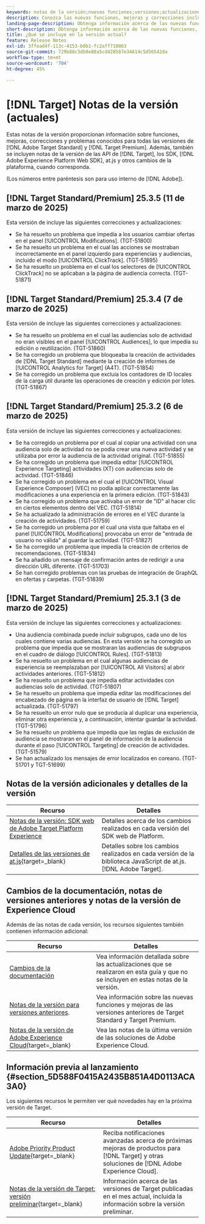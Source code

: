 ```yaml
---
keywords: notas de la versión;nuevas funciones;versiones;actualizaciones;actualización;versión;mejora;mejoras;correcciones;correcciones de errores;actualizaciones,actualizaciones actuales
description: Conozca las nuevas funciones, mejoras y correcciones incluidas en la versión actual de  [!DNL Adobe Target], incluidos SDK, API y bibliotecas de JavaScript.
landing-page-description: Obtenga información acerca de las nuevas funciones, mejoras y correcciones incluidas en la versión actual de  [!DNL Adobe Target].
short-description: Obtenga información acerca de las nuevas funciones, mejoras y correcciones incluidas en la versión actual de  [!DNL Adobe Target].
title: ¿Qué se incluye en la versión actual?
feature: Release Notes
exl-id: 3ffead4f-113c-4153-b0b1-fc2aff710063
source-git-commit: 729b88c3db9e88a5cd428587e34614c5d56542da
workflow-type: tm+mt
source-wordcount: '704'
ht-degree: 45%

---
```


# [!DNL Target] Notas de la versión (actuales)

Estas notas de la versión proporcionan información sobre funciones, mejoras, correcciones y problemas conocidos para todas las versiones de [!DNL Adobe Target Standard] y [!DNL Target Premium]. Además, también se incluyen notas de la versión de las API de [!DNL Target], los SDK, [!DNL Adobe Experience Platform Web SDK], at.js y otros cambios de la plataforma, cuando corresponda.

(Los números entre paréntesis son para uso interno de [!DNL Adobe]).

## [!DNL Target Standard/Premium] 25.3.5 (11 de marzo de 2025)

Esta versión de incluye las siguientes correcciones y actualizaciones:

* Se ha resuelto un problema que impedía a los usuarios cambiar ofertas en el panel [!UICONTROL Modifications]. (TGT-51800)
* Se ha resuelto un problema en el cual las acciones se mostraban incorrectamente en el panel izquierdo para experiencias y audiencias, incluido el modo [!UICONTROL ClickTrack]. (TGT-51895)
* Se ha resuelto un problema en el cual los selectores de [!UICONTROL ClickTrack] no se aplicaban a la página de audiencia correcta. (TGT-51871)

## [!DNL Target Standard/Premium] 25.3.4 (7 de marzo de 2025)

Esta versión de incluye las siguientes correcciones y actualizaciones:

* Se ha resuelto un problema en el cual las audiencias solo de actividad no eran visibles en el panel [!UICONTROL Audiences], lo que impedía su edición o reutilización. (TGT-51860)
* Se ha corregido un problema que bloqueaba la creación de actividades de [!DNL Target Standard] mediante la creación de informes de [!UICONTROL Analytics for Target] (A4T). (TGT-51854)
* Se ha corregido un problema que excluía los contadores de ID locales de la carga útil durante las operaciones de creación y edición por lotes. (TGT-51867)

## [!DNL Target Standard/Premium] 25.3.2 (6 de marzo de 2025)

Esta versión de incluye las siguientes correcciones y actualizaciones:

* Se ha corregido un problema por el cual al copiar una actividad con una audiencia solo de actividad no se podía crear una nueva actividad y se utilizaba por error la audiencia de la actividad original. (TGT-51855)
* Se ha corregido un problema que impedía editar [!UICONTROL Experience Targeting] actividades (XT) con audiencias solo de actividad. (TGT-51846)
* Se ha corregido un problema en el cual el [!UICONTROL Visual Experience Composer] (VEC) no podía aplicar correctamente las modificaciones a una experiencia en la primera edición. (TGT-51843)
* Se ha corregido un problema que activaba un error de &quot;ID&quot; al hacer clic en ciertos elementos dentro del VEC. (TGT-51814)
* Se ha actualizado la administración de errores en el VEC durante la creación de actividades. (TGT-51759)
* Se ha corregido un problema por el cual una vista que faltaba en el panel [!UICONTROL Modifications] provocaba un error de &quot;entrada de usuario no válida&quot; al guardar la actividad. (TGT-51827)
* Se ha corregido un problema que impedía la creación de criterios de recomendaciones. (TGT-51834)
* Se ha añadido un mensaje de confirmación antes de redirigir a una dirección URL diferente. (TGT-51703)
* Se han corregido problemas con las pruebas de integración de GraphQL en ofertas y carpetas. (TGT-51839)

## [!DNL Target Standard/Premium] 25.3.1 (3 de marzo de 2025)

Esta versión de incluye las siguientes correcciones y actualizaciones:

* Una audiencia combinada puede incluir subgrupos, cada uno de los cuales contiene varias audiencias. En esta versión se ha corregido un problema que impedía que se mostraran las audiencias de subgrupos en el cuadro de diálogo [!UICONTROL Rules]. (TGT-51813)
* Se ha resuelto un problema en el cual algunas audiencias de experiencia se reemplazaban por [!UICONTROL All Visitors] al abrir actividades anteriores. (TGT-51812)
* Se ha resuelto un problema que impedía editar actividades con audiencias solo de actividad. (TGT-51807)
* Se ha resuelto un problema que impedía editar las modificaciones del encabezado de página en la interfaz de usuario de [!DNL Target] actualizada. (TGT-51797)
* Se ha resuelto un error nulo que se producía al duplicar una experiencia, eliminar otra experiencia y, a continuación, intentar guardar la actividad. (TGT-51796)
* Se ha resuelto un problema que impedía que las reglas de exclusión de audiencia se mostraran en el panel de información de la audiencia durante el paso [!UICONTROL Targeting] de creación de actividades. (TGT-51579)
* Se han actualizado los mensajes de error localizados en coreano. (TGT-51701 y TGT-51699)

## Notas de la versión adicionales y detalles de la versión

| Recurso | Detalles |
|--- |--- |
| [Notas de la versión: SDK web de Adobe Target Platform Experience](https://experienceleague.adobe.com/docs/experience-platform/edge/release-notes.html?lang=es) | Detalles acerca de los cambios realizados en cada versión del SDK web de Platform. |
| [Detalles de las versiones de at.js](https://experienceleague.corp.adobe.com/docs/target-dev/developer/client-side/at-js-implementation/target-atjs-versions.html?lang=es){target=_blank} | Detalles sobre los cambios realizados en cada versión de la biblioteca JavaScript de at.js. [!DNL Adobe Target]. |

## Cambios de la documentación, notas de versiones anteriores y notas de la versión de Experience Cloud

Además de las notas de cada versión, los recursos siguientes también contienen información adicional:

| Recurso | Detalles |
|--- |--- |
| [Cambios de la documentación](/help/main/r-release-notes/doc-change.md) | Vea información detallada sobre las actualizaciones que se realizaron en esta guía y que no se incluyen en estas notas de la versión. |
| [Notas de la versión para versiones anteriores](/help/main/r-release-notes/release-notes-for-previous-releases.md). | Vea información sobre las nuevas funciones y mejoras de las versiones anteriores de Target Standard y Target Premium. |
| [Notas de la versión de Adobe Experience Cloud](https://experienceleague.adobe.com/docs/release-notes/experience-cloud/current.html?lang=es){target=_blank} | Vea las notas de la última versión de las soluciones de Adobe Experience Cloud. |

## Información previa al lanzamiento {#section_5D588F0415A2435B851A4D0113ACA3A0}

Los siguientes recursos le permiten ver qué novedades hay en la próxima versión de Target.

| Recurso | Detalles |
|--- |--- |
| [Adobe Priority Product Update](https://www.adobe.com/subscription/priority-product-update.html){target=_blank} | Reciba notificaciones avanzadas acerca de próximas mejoras de productos para [!DNL Target] y otras soluciones de [!DNL Adobe Experience Cloud]. |
| [Notas de la versión de Target: versión preliminar](/help/main/r-release-notes/target-release-notes.md){target=_blank} | Información acerca de las versiones de Target publicadas en el mes actual, incluida la información sobre la versión preliminar. |
